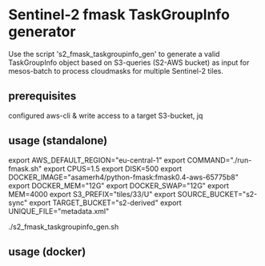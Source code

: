 # Sentinel-2 fmask TaskGroupInfo generator
Use the script 's2_fmask_taskgroupinfo_gen' to generate a valid TaskGroupInfo object based on S3-queries (S2-AWS bucket) as input for mesos-batch to process cloudmasks for multiple Sentinel-2 tiles.

## prerequisites
configured aws-cli & write access to a target S3-bucket, jq

## usage (standalone)
export AWS_DEFAULT_REGION="eu-central-1"
export COMMAND="./run-fmask.sh"
export CPUS=1.5
export DISK=500
export DOCKER_IMAGE="asamerh4/python-fmask:fmask0.4-aws-65775b8" 
export DOCKER_MEM="12G"
export DOCKER_SWAP="12G"
export MEM=4000
export S3_PREFIX="tiles/33/U"
export SOURCE_BUCKET="s2-sync"
export TARGET_BUCKET="s2-derived"
export UNIQUE_FILE="metadata.xml"

./s2_fmask_taskgroupinfo_gen.sh

## usage (docker)
